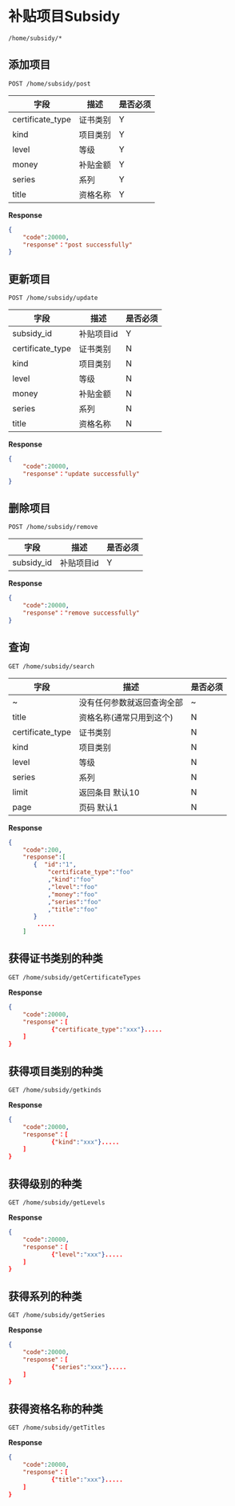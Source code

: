 补贴项目Subsidy
===
`/home/subsidy/*`

## 添加项目
`POST /home/subsidy/post` 

字段  |描述 |  是否必须 
------------ | -------------| -------------
certificate_type | 证书类别   | Y
kind | 项目类别   | Y
level | 等级   | Y
money | 补贴金额   | Y
series | 系列   | Y
title | 资格名称   | Y

**Response**  

```json
{
    "code":20000,
    "response"："post successfully"
}
```

## 更新项目
`POST /home/subsidy/update` 

字段  |描述 |  是否必须 
------------ | -------------| -------------
subsidy_id | 补贴项目id | Y
certificate_type | 证书类别   | N
kind | 项目类别   | N
level | 等级   | N
money | 补贴金额   | N
series | 系列   | N
title | 资格名称   | N

**Response**  

```json
{
    "code":20000,
    "response"："update successfully"
}
```


## 删除项目
`POST /home/subsidy/remove` 

字段  |描述 |  是否必须 
------------ | -------------| -------------
subsidy_id | 补贴项目id | Y


**Response**  

```json
{
    "code":20000,
    "response"："remove successfully"
}
```

## 查询
`GET /home/subsidy/search` 

字段  |描述 |  是否必须 
------------ | -------------| -------------
~|没有任何参数就返回查询全部|~
title  |  资格名称(通常只用到这个) | N
certificate_type | 证书类别 | N
kind   |  项目类别|N
level  |  等级 |N
series   | 系列|N
limit  | 返回条目 默认10|N
page   | 页码  默认1| N


**Response**  

```json
{   
    "code":200,
    "response":[     
       {  "id":"1",
           "certificate_type":"foo"
           ,"kind":"foo"
           ,"level":"foo"
           ,"money":"foo"
           ,"series":"foo"
           ,"title":"foo"
       }
        .....
    ]
```


## 获得证书类别的种类
`GET /home/subsidy/getCertificateTypes` 

**Response**  

```json
{
    "code":20000,
    "response"：[
            {"certificate_type":"xxx"}.....
    ]
}
```

## 获得项目类别的种类
`GET /home/subsidy/getkinds` 

**Response**  

```json
{
    "code":20000,
    "response"：[
            {"kind":"xxx"}.....
    ]
}
```


## 获得级别的种类
`GET /home/subsidy/getLevels` 

**Response**  

```json
{
    "code":20000,
    "response"：[
            {"level":"xxx"}.....
    ]
}
```


## 获得系列的种类
`GET /home/subsidy/getSeries` 

**Response**  

```json
{
    "code":20000,
    "response"：[
            {"series":"xxx"}.....
    ]
}
```


## 获得资格名称的种类
`GET /home/subsidy/getTitles` 

**Response**  

```json
{
    "code":20000,
    "response"：[
            {"title":"xxx"}.....
    ]
}
```

